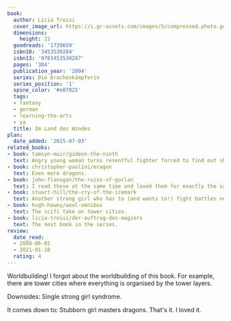 ```yaml
---
book:
  author: Licia Troisi
  cover_image_url: https://i.gr-assets.com/images/S/compressed.photo.goodreads.com/books/1187624901l/1739659._SY475_.jpg
  dimensions:
    height: 21
  goodreads: '1739659'
  isbn10: '3453530284'
  isbn13: '9783453530287'
  pages: '384'
  publication_year: '2004'
  series: Die Drachenkämpferin
  series_position: '1'
  spine_color: '#e07825'
  tags:
  - fantasy
  - german
  - learning-the-arts
  - ya
  title: Im Land des Windes
plan:
  date_added: '2015-07-03'
related_books:
- book: tamsyn-muir/gideon-the-ninth
  text: Angry young woman turns resentful fighter forced to find out she still has feelings.
- book: christopher-paolini/eragon
  text: Even more dragons.
- book: john-flanagan/the-ruins-of-gorlan
  text: I read these at the same time and loved them for exactly the same reasons.
- book: stuart-hill/the-cry-of-the-icemark
  text: Another strong girl who has to (and wants to!) fight battles very young.
- book: hugh-howey/wool-omnibus
  text: The scifi take on tower cities.
- book: licia-troisi/der-auftrag-des-magiers
  text: The next book in the series.
review:
  date_read:
  - 2008-06-01
  - 2021-01-18
  rating: 4
---
```


Worldbuilding! I forgot about the worldbuilding of this book. For example, there are tower cities where everything is
organised by the tower layers.

Downsides: Single strong girl syndrome.

It comes down to: Stubborn girl masters dragons. That's it. I loved it.
